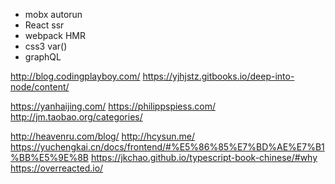 
+ mobx autorun
+ React ssr
+ webpack HMR
+ css3 var()
+ graphQL

http://blog.codingplayboy.com/
https://yjhjstz.gitbooks.io/deep-into-node/content/

https://yanhaijing.com/
https://philippspiess.com/
http://jm.taobao.org/categories/

http://heavenru.com/blog/
http://hcysun.me/
https://yuchengkai.cn/docs/frontend/#%E5%86%85%E7%BD%AE%E7%B1%BB%E5%9E%8B
https://jkchao.github.io/typescript-book-chinese/#why
https://overreacted.io/